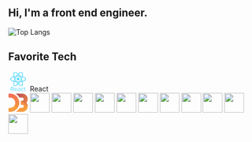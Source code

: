 ## Hi, I'm a front end engineer.

![Top Langs](https://github-readme-stats.vercel.app/api/top-langs/?username=tetchen9&layout=compact)

## Favorite Tech
<div>
  <div>
  <img src="https://github.com/devicons/devicon/blob/master/icons/react/react-original-wordmark.svg" title="React" alt="React" width="40" height="40"/>
    React
    <div>
  <img src="https://github.com/devicons/devicon/blob/master/icons/d3js/d3js-original.svg"  title="D3" alt="D3" width="40" height="40"/>
  <img src="https://cdn.jsdelivr.net/gh/devicons/devicon@latest/icons/typescript/typescript-original.svg" width="40" height="40"/>
  <img src="https://cdn.jsdelivr.net/gh/devicons/devicon@latest/icons/javascript/javascript-original.svg" width="40" height="40"/>
  
  <img src="https://cdn.jsdelivr.net/gh/devicons/devicon@latest/icons/nodejs/nodejs-original-wordmark.svg" width="40" height="40"/>
          
  <img src="https://cdn.jsdelivr.net/gh/devicons/devicon@latest/icons/nextjs/nextjs-original.svg" width="40" height="40"/>
          
  
  <img src="https://cdn.jsdelivr.net/gh/devicons/devicon@latest/icons/redux/redux-original.svg" width="40" height="40" />
          
  
  <img src="https://cdn.jsdelivr.net/gh/devicons/devicon@latest/icons/css3/css3-original.svg" width="40" height="40"/>
          
  <img src="https://cdn.jsdelivr.net/gh/devicons/devicon@latest/icons/java/java-original.svg" width="40" height="40"/>
  
  <img src="https://cdn.jsdelivr.net/gh/devicons/devicon@latest/icons/browserstack/browserstack-original-wordmark.svg" width="40" height="40" />
  
  <img src="https://cdn.jsdelivr.net/gh/devicons/devicon@latest/icons/html5/html5-original-wordmark.svg" width="40" height="40"/>
  
  <img src="https://cdn.jsdelivr.net/gh/devicons/devicon@latest/icons/storybook/storybook-original.svg" width="40" height="40"/>
  
  <img src="https://cdn.jsdelivr.net/gh/devicons/devicon@latest/icons/vscode/vscode-original.svg" width="40" height="40"/>
  
  <div>
  
<!--
**tetchen9/tetchen9** is a ✨ _special_ ✨ repository because its `README.md` (this file) appears on your GitHub profile.

Here are some ideas to get you started:

- 🔭 I’m currently working on ...
- 🌱 I’m currently learning ...
- 👯 I’m looking to collaborate on ...
- 🤔 I’m looking for help with ...
- 💬 Ask me about ...
- 📫 How to reach me: ...
- 😄 Pronouns: ...
- ⚡ Fun fact: ...
-->
